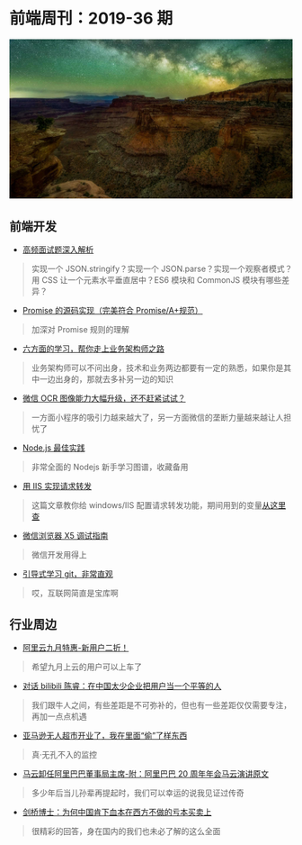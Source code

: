 # 前端周刊：2019-36 期

[![](../img/bing/20190912.png?imageMogr2/thumbnail/960x)](https://cn.bing.com/search?q=峡谷地国家公园)

## 前端开发

- [高频面试题深入解析](https://github.com/YvetteLau/Blog/issues/38)

> 实现一个 JSON.stringify？实现一个 JSON.parse？实现一个观察者模式？用 CSS 让一个元素水平垂直居中？ES6 模块和 CommonJS 模块有哪些差异？

- [Promise 的源码实现（完美符合 Promise/A+规范）](https://github.com/YvetteLau/Blog/issues/2)

> 加深对 Promise 规则的理解

- [六方面的学习，帮你走上业务架构师之路](https://mp.weixin.qq.com/s/X1OqFzP5MMJPewFzhURlWQ)

> 业务架构师可以不问出身，技术和业务两边都要有一定的熟悉，如果你是其中一边出身的，那就去多补另一边的知识

- [微信 OCR 图像能力大幅升级，还不赶紧试试？](https://mp.weixin.qq.com/s?__biz=MjM5NDAxMDg4MA==&mid=2650959746&idx=1&sn=cfb27b680b30681af80aa52af50a7a8b)

> 一方面小程序的吸引力越来越大了，另一方面微信的垄断力量越来越让人担忧了

- [Node.js 最佳实践](https://github.com/goldbergyoni/nodebestpractices/blob/master/README.chinese.md)

> 非常全面的 Nodejs 新手学习图谱，收藏备用

- [用 IIS 实现请求转发](https://www.cnblogs.com/mahatmasmile/p/5725253.html)

> 这篇文章教你给 windows/IIS 配置请求转发功能，期间用到的变量[从这里查](<https://docs.microsoft.com/en-us/previous-versions/iis/6.0-sdk/ms524602(v=vs.90)?redirectedfrom=MSDN>)

- [微信浏览器 X5 调试指南](https://x5.tencent.com/tbs/guide/debug/faq.html)

> 微信开发用得上

- [引导式学习 git，非常直观](https://learngitbranching.js.org/)

> 哎，互联网简直是宝库啊

## 行业周边

- [阿里云九月特惠-新用户二折！](https://www.aliyun.com/acts/limit-buy?userCode=y31qmczl)

> 希望九月上云的用户可以上车了

- [对话 bilibili 陈睿：在中国太少企业把用户当一个平等的人](https://mp.weixin.qq.com/s/AI0g-_UuBAHpwPhrlZJUFw)

> 我们跟牛人之间，有些差距是不可弥补的，但也有一些差距仅仅需要专注，再加一点点机遇

- [亚马逊无人超市开业了，我在里面“偷”了样东西](http://www.sohu.com/a/274097041_119097)

> 真·无孔不入的监控

- [马云卸任阿里巴巴董事局主席-附：阿里巴巴 20 周年年会马云演讲原文](https://www.williamlong.info/archives/5823.html)

> 多少年后当儿孙辈再提起时，我们可以幸运的说我见证过传奇

- [剑桥博士：为何中国肯下血本在西方不做的亏本买卖上](https://finance.sina.cn/china/gncj/2019-05-31/detail-ihvhiqay2662671.d.html)

> 很精彩的回答，身在国内的我们也未必了解的这么全面
